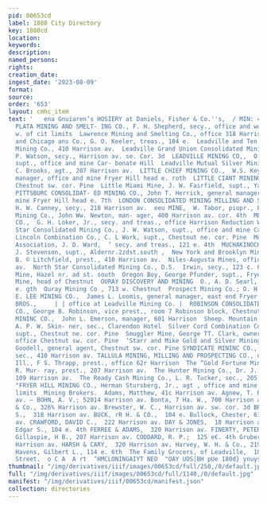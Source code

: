 ```yaml
---
pid: 00653cd
label: 1880 City Directory
key: 1880cd
location: 
keywords: 
description: 
named_persons: 
rights: 
creation_date: 
ingest_date: '2023-08-09'
format: 
source: 
order: '653'
layout: cmhc_item
text: '   ena Gnuiaren’s HOSIERY at Daniels, Fisher & Co.''s,  / MIN: 419 MIN  LA
  PLATA MINING AND SMELT- ING CO., F. H. Shepherd, secy., office and works Chestnut
  w. of cit limits  Lawrence Mining and Smelting Co., office 318 Harrison av.  Leadville
  and Chicago ans Co., G. O. Keeler, treas., 104 e.  Leadville and Ten Mile AD solidated
  Mining Co., 410 Harrison av.  Leadville Grand Union Consolidated Mining Co., John
  P. Watson, secy., Harrison av. se. Cor. 3d  LEADVILLE MINING CO,,  O. H. Harker,
  supt., office and mine Car- bonate Hill  Leadville Mutual Silver Mining Co., E.
  C. Brooks, agt., 207 Harrison av.  LITTLE CHIEF MINING CO.,  W.S. Keyes, general
  manager, office and mine Fryer Hill head e. roth  LITTLE CIANT MINING CoO., office
  Chestnut sw. cor. Pine  Little Miami Mine, J. W. Fairfield, supt., Yankee Hill  LITTLE
  PITTSBURC CONSOLIDAT- ED MINING CO., John T. Herrick, general manager, office and
  mine Fryer Hill head e. 7th  LONDON CONSOLIDATED MINING MILLING AND SMELTING CO.,
  H. W. Canney, secy., 218 Harrison av.  eeu MINE,  W. Tabor, piopr., Fryer Hill  Marian
  Mining Co., John Ww. Newton, man- ager, 400 Harrison av. cor. 4th  MEYER MININC
  CO.,  G. H. Loker, Jr., secy. and treas., office Harrison Reduction Works  Morning
  Star Consolidated Mining Co., J. W. Watson, supt., office and mine Carbonate Hill  Mount
  Lincoln Combination Co., C. L Work, supt., Chestnut ne. cor. Pine  Mount Zion Mining
  Association, J. D. Ward,  ’ secy. and treas., 121 e. 4th  MUCHAKINOCK MINE,  . C.
  J. Stevenson, supt., Aldernr.2zdst.south ,  New York and Brooklyn Mining Co., E.
  B. © Litchfield, prest., 410 Harrison av.  Niles-Augusta Mines, office 300 Harrison
  av.  North Star Consolidated Mining Co., D.S.  Irwin, secy., 123 ¢. 6th  Nucles
  Mine, Hazel nr. ad st. south  Oregon Boy, George Pfunder, supt., Fryer cor. 1st  Orion
  Mine, head of Chestnut  OURAY DISCOVERY AND MINING  O., A. D. Searl, supt., 142
  e. gth  Ouray Mining Co , 713 w. Chestnut  Prospect Mining Co.; O. H Harker, supt,  \  ROBERT
  E. LEE MINING CO.,  James L. Loomis, general manager, east end Fryer Hill  McMILLEN
  BROS.,     | | office at Leadville Mining Co. |  ROBINSON CONSOLIDATED MIN- ING
  CO., George B. Robinson, vice prest., room 7 Robinson block, Chestnut sw. cor. Pine  SAPPHO
  MININC CO.,  John L. Emerson, manager, 601 Harrison  Sheep. Mountain Mining Co.,
  A. P. W. Skin- ner, sec., Clarendon Hotel  Silver Cord Combination Co., C. L. Work,
  supt., Chestnut ne. cor. Pine  Smuggler Mine, George TT. Clark, owner, Iron Hill,
  office Chestnut sw. cor. Pine  ‘Starr and Mike Gold and Silver Mining Co.,  R. E.
  Goodell, general agent, Chestnut sw. cor. Pine SYNDICATE MININC CO., harles Schattner,
  sec., 410 Harrison av. TALLULA MINING, MILLING AND PROSPECTING CO., of Tallula,
  Ill., F S. Thrapp, prest., office 62r Harrison  The “Gold Fortune Mining Co., D.
  R. Mur- ray, prest., 207 Harrison av.  The Hunter Mining Co., Dr. J. J. Crook, prest.,
  109 Harrison av.  The Ready Cash Mining Co., L. R. Tucker, sec., 205 w. Chestnut  WEST
  "FRYER HILL MINING CO., Herman Stursberg, Jr., agt , office and mine 3d w. of city
  limits  Mining Brokers.  Adams, Matthew, 41c Harrison av. Agnew, T. R., 211 Harrison
  av. — BOHN, A. V.; 52014 Harrison av. Bonta, 7 Ha. W., 700 Harrison av. Bragg, Henslee
  & Co., 326% Harrison av. Brewster, W. C., Harrison av. sw. cor. 3d BROCKWAY, WILLIAM
  S.,  318 Harrison av. BUCK, rR H. & CO.,  104 e. Bullock, Chester, 619% Harrison
  av. CRAWFORD, DAVID C.,  222 Harrison av. DAY & JONES,  18 Harrison av.  De Golyer,
  Edgar S., 104 e. 4th FERREE & ADAMS,  320 Harrison av. FINERTY, PETER,  124 w. Chestnut
  Gillaspie, H B., 207 Harrison av. CODDARD, R. P.;  125 e€. 4th Gruber, E. H., 319
  Harrison av. HARSH & CARY,  320 Harrison av. Harvey, W. H. & Co., 219 Harrison av.
  Havens, Gilbert L., 114 e. 6th  The Family Grocers, of Leadville,  109 West Chestnut
  Street.  o C A  A rt  ‘HMCLONINGAIYT NEO  "OAY UOS|BH pUe 180d} ynuyseug JOUION  AUNUANULLV.LS '
thumbnail: "/img/derivatives/iiif/images/00653cd/full/250,/0/default.jpg"
full: "/img/derivatives/iiif/images/00653cd/full/1140,/0/default.jpg"
manifest: "/img/derivatives/iiif/00653cd/manifest.json"
collection: directories
---
```

